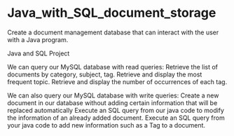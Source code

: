 # Java_with_SQL_document_storage
Create a document management database that can interact with the user with a Java program.

Java and SQL Project

We can query our MySQL database with read queries:
Retrieve the list of documents by category, subject, tag.
Retrieve and display the most frequent topic.
Retrieve and display the number of occurrences of each tag.

We can also query our MySQL database with write queries:
Create a new document in our database without adding
certain information that will be replaced automatically
Execute an SQL query from our java code to modify the information of an already added document.
Execute an SQL query from your java code to add new information such as a Tag to a document.
